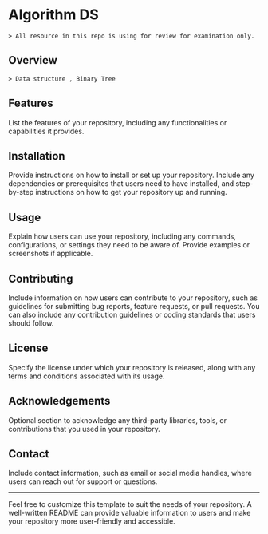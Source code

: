 # Algorithm DS

    > All resource in this repo is using for review for examination only.

## Overview

    > Data structure , Binary Tree

## Features

List the features of your repository, including any functionalities or capabilities it provides.

## Installation

Provide instructions on how to install or set up your repository. Include any dependencies or prerequisites that users need to have installed, and step-by-step instructions on how to get your repository up and running.

## Usage

Explain how users can use your repository, including any commands, configurations, or settings they need to be aware of. Provide examples or screenshots if applicable.

## Contributing

Include information on how users can contribute to your repository, such as guidelines for submitting bug reports, feature requests, or pull requests. You can also include any contribution guidelines or coding standards that users should follow.

## License

Specify the license under which your repository is released, along with any terms and conditions associated with its usage.

## Acknowledgements

Optional section to acknowledge any third-party libraries, tools, or contributions that you used in your repository.

## Contact

Include contact information, such as email or social media handles, where users can reach out for support or questions.

---

Feel free to customize this template to suit the needs of your repository. A well-written README can provide valuable information to users and make your repository more user-friendly and accessible.
